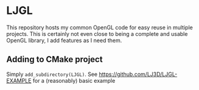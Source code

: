 # LJGL

This repository hosts my common OpenGL code for easy reuse in multiple projects.
This is certainly not even close to being a complete and usable OpenGL library, I add features as I need them.

## Adding to CMake project
Simply `add_subdirectory(LJGL)`. See https://github.com/LJ3D/LJGL-EXAMPLE for a (reasonably) basic example

